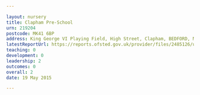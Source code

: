 ```yaml
---

layout: nursery
title: Clapham Pre-School
urn: 219204
postcode: MK41 6BP
address: King George VI Playing Field, High Street, Clapham, BEDFORD, MK41 6BP
latestReportUrl: https://reports.ofsted.gov.uk/provider/files/2485126/urn/219204.pdf
teaching: 0
development: 0
leadership: 2
outcomes: 0
overall: 2
date: 19 May 2015

---
```

